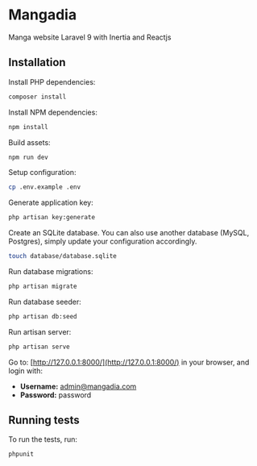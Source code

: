 # Mangadia

Manga website Laravel 9 with Inertia and Reactjs


## Installation

Install PHP dependencies:

```sh
composer install
```

Install NPM dependencies:

```sh
npm install
```

Build assets:

```sh
npm run dev
```

Setup configuration:

```sh
cp .env.example .env
```

Generate application key:

```sh
php artisan key:generate
```

Create an SQLite database. You can also use another database (MySQL, Postgres), simply update your configuration accordingly.

```sh
touch database/database.sqlite
```

Run database migrations:

```sh
php artisan migrate
```

Run database seeder:

```sh
php artisan db:seed
```

Run artisan server:

```sh
php artisan serve
```

Go to: [http://127.0.0.1:8000/](http://127.0.0.1:8000/) in your browser, and login with:

- **Username:** admin@mangadia.com
- **Password:** password

## Running tests

To run the tests, run:

```
phpunit
```
